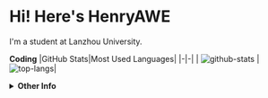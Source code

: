 # Hi! Here's HenryAWE
I'm a student at Lanzhou University.

**Coding**
|GitHub Stats|Most Used Languages|
|-|-|
| ![github-stats](https://github-readme-stats.vercel.app/api?username=HenryAWE&count_private=true) | ![top-langs](https://github-readme-stats.vercel.app/api/top-langs/?username=HenryAWE)|

<details>
  <summary><b>Other Info</b></summary>

- [My Bilibili](https://space.bilibili.com/23931748)  

</details>
